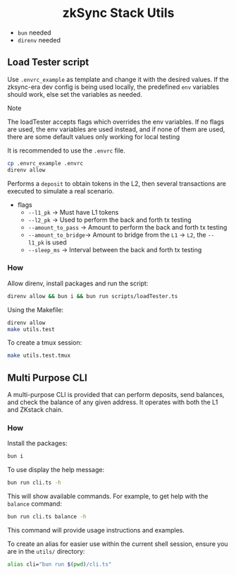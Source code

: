 <h1 align="center">zkSync Stack Utils</h1>

- `bun` needed
- `direnv` needed

## Load Tester script

Use `.envrc_example` as template and change it with the desired values.
If the zksync-era dev config is being used locally, the predefined `env` variables should work, else set the variables as needed.

> [!NOTE] 
> The loadTester accepts flags which overrides the env variables.
> If no flags are used, the env variables are used instead, and if none of them are used, there are some default values only working for local testing
> 
> It is recommended to use the `.envrc` file.

```sh
cp .envrc_example .envrc
direnv allow
```

Performs a `deposit` to obtain tokens in the L2, then several transactions are executed to simulate a real scenario.

- flags
  - `--l1_pk`           &rarr; Must have L1 tokens
  - `--l2_pk`           &rarr; Used to perform the back and forth tx testing
  - `--amount_to_pass`  &rarr; Amount to perform the back and forth tx testing
  - `--amount_to_bridge`&rarr; Amount to bridge from the `L1` &rarr; `L2`, the `--l1_pk` is used
  - `--sleep_ms`        &rarr; Interval between the back and forth tx testing


### How

Allow direnv, install packages and run the script:

```sh
direnv allow && bun i && bun run scripts/loadTester.ts
```

Using the Makefile:

```sh
direnv allow
make utils.test
```

To create a tmux session:

```sh
make utils.test.tmux
```

## Multi Purpose CLI

A multi-purpose CLI is provided that can perform deposits, send balances, and check the balance of any given address. It operates with both the L1 and ZKstack chain.

### How

Install the packages:

```sh
bun i 
```

To use display the help message:
```sh
bun run cli.ts -h
```

This will show available commands. For example, to get help with the `balance` command:
```sh
bun run cli.ts balance -h
```
This command will provide usage instructions and examples.

To create an alias for easier use within the current shell session, ensure you are in the `utils/` directory:
```sh
alias cli="bun run $(pwd)/cli.ts"
```
